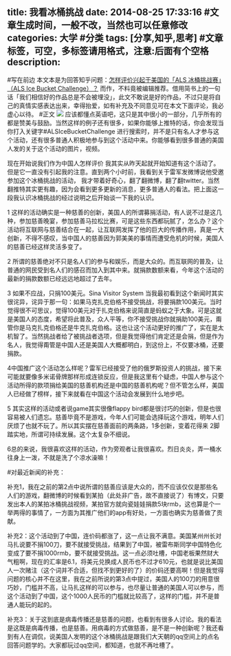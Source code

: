 title:  我看冰桶挑战
date: 2014-08-25 17:33:16 #文章生成时间，一般不改，当然也可以任意修改
categories:   大学 #分类
tags: [分享,知乎,思考] #文章标签，可空，多标签请用格式，注意:后面有个空格
description: 
---
#写在前边
本文本是为回答知乎问题：[怎样评价兴起于美国的「ALS 冰桶挑战赛」（ALS Ice Bucket Challenge）？](http://www.zhihu.com/question/24882529/answer/29320861?group_id=760434108#comment-59272485)  而作，不料竟被编辑推荐。借用简书上的一句话「我们相信好的作品总是不会被埋没」，此文不敢说是好的作品，不过只是将自己的真情实感表达出来，幸得抬爱，如有补充及不同意见可在本文下面评论，我必虚心以待。
#正文
![](http://hktkdy.qiniudn.com/ice%20challenge.png)
应该都懂点英语吧，这只是其中很小的一部分，几乎所有的都是赞美与鼓励。当然这样的例子还有很多，如果你能够上推特的话，你会发现当你打入关键字#ALSIceBucketChallenge 进行搜索时，并不是只有名人才参与这个活动，还有很多普通人积极地参与到这个活动中来。你能够看到很多普通的美国人发的关于这个活动的图片，视频。





现在开始说我们作为中国人怎样评价
我其实从昨天起就开始知道有这个活动了。但是它一直没有引起我的注意。直到两个小时前，我看到关于雷军发微博说他受邀参加这个冰桶挑战的活动， 我才带着好奇心，翻了翻微博，翻了翻twitter。当然翻推特其实更有趣，因为会看到更多更新的消息，更多普通人的看法。把上面这一段我认识冰桶挑战的经过说明之后开始谈一下我的认识。


1 这样的活动确实是一种慈善的创新，美国人的所谓募捐活动，有人说不过是这几种，参加慈善晚宴，参加慈善马拉松比赛，可是这些东西都玩腻了，怎么办？这个活动将互联网与慈善结合在一起，让互联网发挥了他的巨大的传播作用，真是一大创新，不得不感叹，当中国人的慈善因为郭美美的事情而遭受危机的时候，美国人的慈善已经这样灵活多变了。


2 所谓的慈善绝对不只是名人们的参与和娱乐，而是大众的。而互联网的普及，让普通的网民受到名人们的感召而加入到其中来。就捐款数额来看，今年这个活动的最新的捐款数额已经远远地超过了去年。



3 如果不应战，只捐100美元。Sina Visitor System 当我最初看到这个新闻时其实很诧异，诧异于那一句：如果马克扎克伯格不接受挑战，将要捐款100美元。当时觉得很不可思议，觉得100美元对于扎克伯格来说简直是蚂蚁之于大象。可是这就是美国人的态度，希望将此普及，众人平等，你不接受挑战你就捐助100美元，甭管你是马克扎克伯格还是牛克扎克伯格。这也让这个活动更好的推广了，实在是太机智了。当然挑战者给了被挑战者选项，但是我觉得他们肯定还是会捐，但是作为名人，我觉得甭管是中国人还是美国人大概都明白，到这份上，不仅要冰桶，还要捐款。


4中国推广这个活动怎么样呢？雷军已经接受了他的俄罗斯投资人的挑战，接下来可能就要像多米诺骨牌那样形成连锁反应，但是我这里有个疑虑，中国人参与这个活动所得的款项捐给美国的慈善机构还是中国的慈善机构呢？但不管怎么样，美国人已经做了榜样，接下来就看在中国这个活动会发展到什么地步吧。


5 其实这样的活动或者说game其实很像flappy bird都是很讨巧的创新，但是也很容易被人们遗忘。慈善毕竟不是游戏，今年人们可能会选择玩这个游戏，明年人们厌烦了也就不玩了。所以其实摆在慈善面前的两条路，1多创新，变着花得来 2脚踏实地，所谓可持续发展。这个太复杂不细说。


6总的来说，我很喜欢这样的活动，作为旁观者让我很喜欢。烈日炎炎，弄一桶水往身上一泼，不就是洗了个凉水澡嘛！



#对最近新闻的补充：

补充1，我在之前的第2点中说所谓的慈善应该是大众的，而不应该仅仅是那些名人们的游戏，翻微博的时候看到某拍（此处非广告，故不直接说了）有博文，只要发出本人的某拍冰桶挑战视频，某拍官方就向瓷娃娃捐款5块rmb，这也算是个一举两得的事情了，一方面为其推广他们的app有好处，一方面也确实为慈善做了贡献。


补充2：这个活动到了中国，连价码都涨了，这一点让我不满意。美国某州州长对马扎说要不捐100刀，要不就接受挑战，结果到了中国，被雷布斯同学中国特色化变成了要不捐1000rmb，要不就接受挑战。这一点必须吐槽，中国老板果然财大气粗啊，现在的汇率是6.1，将美元兑换成人民币也不过才610元，也就是说比美国人一次赌注（这个词并不合适，但找不到更好的了）的价码还要高啊！但是我觉得问题的核心并不在这里，我在之前所说的第3点中提过，美国人的100刀的用意很巧妙，门槛并不高，让马扎这样的可以参与，也尽量让普通的美国人可以参与，而这个活动到了中国，这个1000人民币的门槛就比较高了，这样的门槛，并不是普通人能玩的起的。


补充3：关于这到底是病毒传播还是慈善的问题，也看到有很多人讨论。我的看法是这既是病毒传播，也是慈善。用病毒的方式做慈善，是不是一种创新呢？我还看到有人在调侃，说美国人发明的这个冰桶挑战是跟我们大天朝的qq空间上的点名回答问题学的。大家都玩过qq空间，都知道，也就不再吐槽了。
